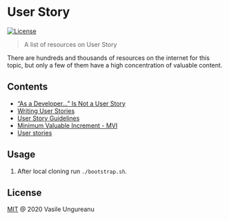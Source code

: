 # User Story

<a href="https://github.com/VasileUngureanu/repository-template/blob/master/LICENSE"><img src="https://img.shields.io/badge/license-MIT-green.svg" alt="License"></a>

> A list of resources on User Story

There are hundreds and thousands of resources on the internet for this topic, but only a few of them have a high concentration of valuable content.

## Contents

* [“As a Developer…” Is Not a User Story](https://www.industriallogic.com/blog/as-a-developer-is-not-a-user-story/)
* [Writing User Stories](https://thoughtworks-jumpstart.gitbook.io/book/agile-101/writing_user_stories)
* [User Story Guidelines](https://codurance.com/2015/03/20/user-stories-guidelines/)
* [Minimum Valuable Increment - MVI](https://codurance.com/2020/01/27/minimum-valuable-increment/)
* [User stories](https://github.com/AlphaFounders/style-guide/blob/master/agile-user-story.md)

## Usage

1. After local cloning run `./bootstrap.sh`.

License
-------

[MIT](LICENSE) @ 2020 Vasile Ungureanu
